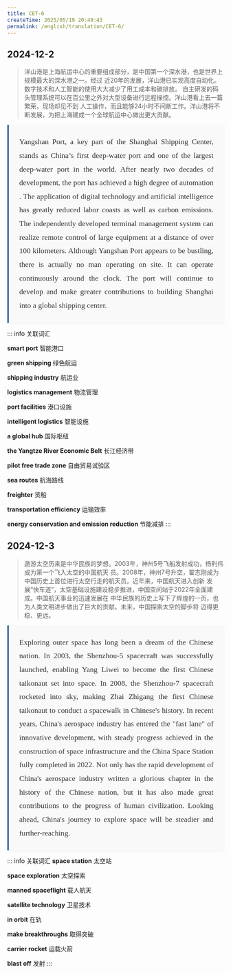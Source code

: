```yaml
---
title: CET-6
createTime: 2025/05/19 20:49:43
permalink: /english/translation/CET-6/
---
```

## 2024-12-2
> 洋山港是上海航运中心的重要组成部分，是中国第一个深水港，也是世界上规模最大的深水港之一。经过
> 近20年的发展，洋山港已实现高度自动化。数字技术和人工智能的使用大大减少了用工成本和碳排放。
> 自主研发的码头管理系统可以在百公里之外对大型设备进行远程操控。洋山港看上去一篇繁荣，现场却见不到
> 人工操作，而且能够24小时不间断工作。洋山港将不断发展，为把上海建成一个全球航运中心做出更大贡献。

<style>
.english-composition {
  font-family: 'Times New Roman', Times, serif; /* 英语作文常用字体 */
  font-size: 1.1rem;
  line-height: 1.8; /* 增加行距提高可读性 */
  color: #333; /* 深灰色文字更柔和 */
  text-align: justify; /* 两端对齐 */
  hyphens: auto; /* 自动断词换行 */
  max-width: 800px; /* 控制行宽提高阅读体验 */
  margin: 0 auto; /* 居中显示 */
  padding: 1.5rem;
  background-color: #f9f9f9; /* 浅色背景 */
  border-left: 4px solid #4a6fa5; /* 左侧装饰线 */
  box-shadow: 0 2px 5px rgba(0,0,0,0.05); /* 轻微阴影 */
}

/* 首行缩进 */
.english-composition p {
  text-indent: 2em;
  margin-bottom: 1rem;
}

/* 段落间距 */
.english-composition p + p {
  margin-top: 0.5rem;
}

/* 标题样式 */
.english-composition h2 {
  font-family: 'Georgia', serif;
  color: #2c3e50;
  text-align: center;
  margin-bottom: 1.5rem;
  font-weight: normal;
  font-size: 1.5rem;
  border-bottom: 1px solid #ddd;
  padding-bottom: 0.5rem;
}

/* 链接样式 */
.english-composition a {
  color: #4a6fa5;
  text-decoration: none;
  border-bottom: 1px dotted #4a6fa5;
}

/* 响应式调整 */
@media (max-width: 768px) {
  .english-composition {
    font-size: 1rem;
    padding: 1rem;
  }
}
</style>

<div class="english-composition">Yangshan Port, a key part of the Shanghai Shipping Center, stands as China’s first deep-water port and one of the largest deep-water port in the world. After nearly two decades of development, the port has achieved a high degree of automation . The application of digital technology and artificial intelligence has greatly reduced labor coasts as well as carbon emissions. The independently developed terminal management system can realize remote control of large equipment at a distance of over 100 kilometers. Although Yangshan Port appears to be bustling, there is actually no man operating on site. It can operate continuously around the clock. The port will continue to develop and make greater contributions to building Shanghai into a global shipping center.</div>

::: info 关联词汇

**smart port** 智能港口

**green shipping** 绿色航运

**shipping industry** 航运业

**logistics management** 物流管理

**port facilities** 港口设施

**intelligent logistics** 智能设施

**a global hub** 国际枢纽

**the Yangtze River Economic Belt** 长江经济带

**pilot free trade zone** 自由贸易试验区

**sea routes** 航海路线

**freighter** 货船

**transportation efficiency** 运输效率

**energy conservation and emission reduction** 节能减排
:::

## 2024-12-3
> 遨游太空历来是中华民族的梦想。2003年，神州5号飞船发射成功，杨利伟成为第一个飞入太空的中国航天
> 员。2008年，神州7号升空，翟志刚成为中国历史上首位进行太空行走的航天员。近年来，中国航天进入创新
> 发展“快车道”，太空基础设施建设稳步推进，中国空间站于2022年全面建成。中国航天事业的迅速发展在
> 中华民族的历史上写下了辉煌的一页，也为人类文明进步做出了巨大的贡献。未来，中国探索太空的脚步将
> 迈得更稳、更远。

<div class="english-composition">
Exploring outer space has long been a dream of the Chinese nation. In 2003, the 
Shenzhou-5 spacecraft was successfully launched, enabling Yang Liwei to become the
first Chinese taikonaut set into space. In 2008, the Shenzhou-7 spacecraft rocketed 
into sky, making Zhai Zhigang the first Chinese taikonaut to conduct a spacewalk 
in Chinese's history. In recent years, China's aerospace industry has entered the 
"fast lane" of innovative development, with steady progress achieved in the construction
of space infrastructure and the China Space Station fully completed in 2022. Not 
only has the rapid development of China's aerospace industry written a glorious chapter
in the history of the Chinese nation, but it has also made great contributions to the
progress of human civilization. Looking ahead, China's journey to explore space will
be steadier and further-reaching.
</div>

::: info 关联词汇
**space station** 太空站

**space exploration** 太空探索

**manned spaceflight** 载人航天

**satellite technology** 卫星技术

**in orbit** 在轨

**make breakthroughs** 取得突破

**carrier rocket** 运载火箭

**blast off** 发射
:::
